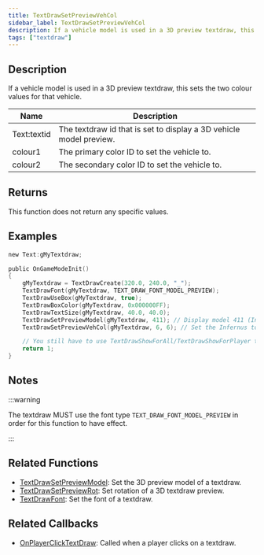 ```yaml
---
title: TextDrawSetPreviewVehCol
sidebar_label: TextDrawSetPreviewVehCol
description: If a vehicle model is used in a 3D preview textdraw, this sets the two colour values for that vehicle.
tags: ["textdraw"]
---
```


## Description

If a vehicle model is used in a 3D preview textdraw, this sets the two colour values for that vehicle.

| Name        | Description                                                        |
| ----------- | ------------------------------------------------------------------ |
| Text:textid | The textdraw id that is set to display a 3D vehicle model preview. |
| colour1     | The primary color ID to set the vehicle to.                        |
| colour2     | The secondary color ID to set the vehicle to.                      |

## Returns

This function does not return any specific values.

## Examples

```c
new Text:gMyTextdraw;

public OnGameModeInit()
{
    gMyTextdraw = TextDrawCreate(320.0, 240.0, "_");
    TextDrawFont(gMyTextdraw, TEXT_DRAW_FONT_MODEL_PREVIEW);
    TextDrawUseBox(gMyTextdraw, true);
    TextDrawBoxColor(gMyTextdraw, 0x000000FF);
    TextDrawTextSize(gMyTextdraw, 40.0, 40.0);
    TextDrawSetPreviewModel(gMyTextdraw, 411); // Display model 411 (Infernus)
    TextDrawSetPreviewVehCol(gMyTextdraw, 6, 6); // Set the Infernus to have colour 6 (Yellow)

    // You still have to use TextDrawShowForAll/TextDrawShowForPlayer to make the textdraw visible.
    return 1;
}
```

## Notes

:::warning

The textdraw MUST use the font type `TEXT_DRAW_FONT_MODEL_PREVIEW` in order for this function to have effect.

:::

## Related Functions

- [TextDrawSetPreviewModel](TextDrawSetPreviewModel): Set the 3D preview model of a textdraw.
- [TextDrawSetPreviewRot](TextDrawSetPreviewRot): Set rotation of a 3D textdraw preview.
- [TextDrawFont](TextDrawFont): Set the font of a textdraw.

## Related Callbacks

- [OnPlayerClickTextDraw](../callbacks/OnPlayerClickTextDraw): Called when a player clicks on a textdraw.
